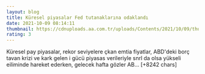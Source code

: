 ```yaml
--- 
layout: blog
title: Küresel piyasalar Fed tutanaklarına odaklandı
date: 2021-10-09 08:14:11
thumbnail: https://cdnuploads.aa.com.tr/uploads/Contents/2021/10/09/thumbs_b_c_999bb4b34b1f2550b5c7d707d5f6b597.jpg
rating: 3
---
```

Küresel pay piyasalar, rekor seviyelere çkan emtia fiyatlar, ABD'deki borç tavan krizi ve kark gelen i gücü piyasas verileriyle snrl da olsa yükseli eiliminde hareket ederken, gelecek hafta gözler AB… [+8242 chars]